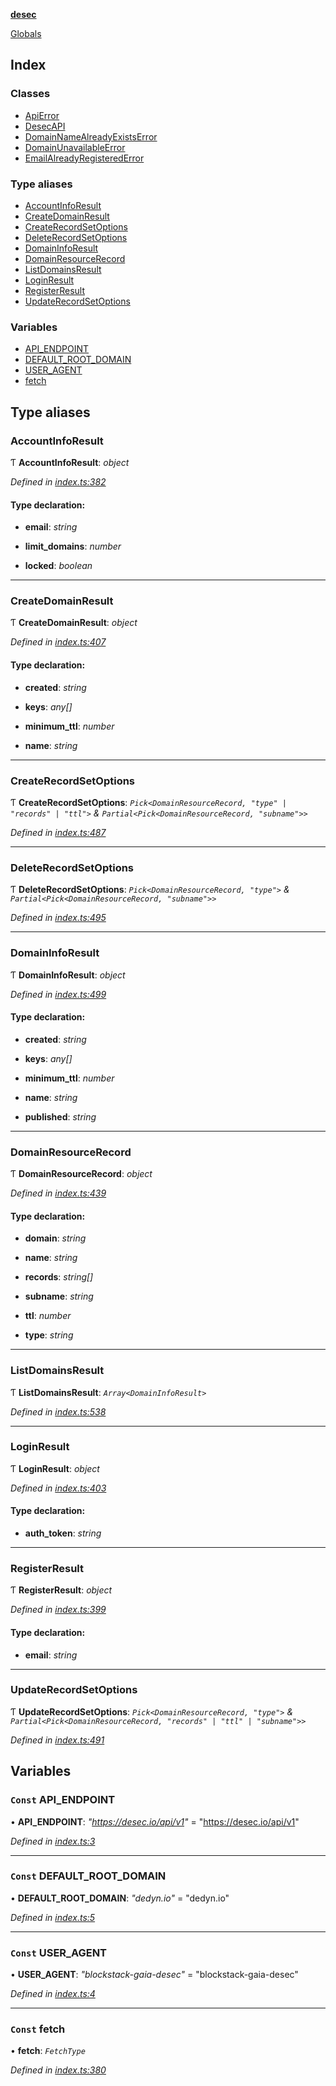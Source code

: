 **[desec](README.md)**

[Globals](README.md)

## Index

### Classes

* [ApiError](classes/apierror.md)
* [DesecAPI](classes/desecapi.md)
* [DomainNameAlreadyExistsError](classes/domainnamealreadyexistserror.md)
* [DomainUnavailableError](classes/domainunavailableerror.md)
* [EmailAlreadyRegisteredError](classes/emailalreadyregisterederror.md)

### Type aliases

* [AccountInfoResult](README.md#accountinforesult)
* [CreateDomainResult](README.md#createdomainresult)
* [CreateRecordSetOptions](README.md#createrecordsetoptions)
* [DeleteRecordSetOptions](README.md#deleterecordsetoptions)
* [DomainInfoResult](README.md#domaininforesult)
* [DomainResourceRecord](README.md#domainresourcerecord)
* [ListDomainsResult](README.md#listdomainsresult)
* [LoginResult](README.md#loginresult)
* [RegisterResult](README.md#registerresult)
* [UpdateRecordSetOptions](README.md#updaterecordsetoptions)

### Variables

* [API_ENDPOINT](README.md#const-api_endpoint)
* [DEFAULT_ROOT_DOMAIN](README.md#const-default_root_domain)
* [USER_AGENT](README.md#const-user_agent)
* [fetch](README.md#const-fetch)

## Type aliases

###  AccountInfoResult

Ƭ **AccountInfoResult**: *object*

*Defined in [index.ts:382](https://github.com/zone117x/desec-js/blob/master/src/index.ts#L382)*

#### Type declaration:

* **email**: *string*

* **limit_domains**: *number*

* **locked**: *boolean*

___

###  CreateDomainResult

Ƭ **CreateDomainResult**: *object*

*Defined in [index.ts:407](https://github.com/zone117x/desec-js/blob/master/src/index.ts#L407)*

#### Type declaration:

* **created**: *string*

* **keys**: *any[]*

* **minimum_ttl**: *number*

* **name**: *string*

___

###  CreateRecordSetOptions

Ƭ **CreateRecordSetOptions**: *`Pick<DomainResourceRecord, "type" | "records" | "ttl">` & `Partial<Pick<DomainResourceRecord, "subname">>`*

*Defined in [index.ts:487](https://github.com/zone117x/desec-js/blob/master/src/index.ts#L487)*

___

###  DeleteRecordSetOptions

Ƭ **DeleteRecordSetOptions**: *`Pick<DomainResourceRecord, "type">` & `Partial<Pick<DomainResourceRecord, "subname">>`*

*Defined in [index.ts:495](https://github.com/zone117x/desec-js/blob/master/src/index.ts#L495)*

___

###  DomainInfoResult

Ƭ **DomainInfoResult**: *object*

*Defined in [index.ts:499](https://github.com/zone117x/desec-js/blob/master/src/index.ts#L499)*

#### Type declaration:

* **created**: *string*

* **keys**: *any[]*

* **minimum_ttl**: *number*

* **name**: *string*

* **published**: *string*

___

###  DomainResourceRecord

Ƭ **DomainResourceRecord**: *object*

*Defined in [index.ts:439](https://github.com/zone117x/desec-js/blob/master/src/index.ts#L439)*

#### Type declaration:

* **domain**: *string*

* **name**: *string*

* **records**: *string[]*

* **subname**: *string*

* **ttl**: *number*

* **type**: *string*

___

###  ListDomainsResult

Ƭ **ListDomainsResult**: *`Array<DomainInfoResult>`*

*Defined in [index.ts:538](https://github.com/zone117x/desec-js/blob/master/src/index.ts#L538)*

___

###  LoginResult

Ƭ **LoginResult**: *object*

*Defined in [index.ts:403](https://github.com/zone117x/desec-js/blob/master/src/index.ts#L403)*

#### Type declaration:

* **auth_token**: *string*

___

###  RegisterResult

Ƭ **RegisterResult**: *object*

*Defined in [index.ts:399](https://github.com/zone117x/desec-js/blob/master/src/index.ts#L399)*

#### Type declaration:

* **email**: *string*

___

###  UpdateRecordSetOptions

Ƭ **UpdateRecordSetOptions**: *`Pick<DomainResourceRecord, "type">` & `Partial<Pick<DomainResourceRecord, "records" | "ttl" | "subname">>`*

*Defined in [index.ts:491](https://github.com/zone117x/desec-js/blob/master/src/index.ts#L491)*

## Variables

### `Const` API_ENDPOINT

• **API_ENDPOINT**: *"https://desec.io/api/v1"* = "https://desec.io/api/v1"

*Defined in [index.ts:3](https://github.com/zone117x/desec-js/blob/master/src/index.ts#L3)*

___

### `Const` DEFAULT_ROOT_DOMAIN

• **DEFAULT_ROOT_DOMAIN**: *"dedyn.io"* = "dedyn.io"

*Defined in [index.ts:5](https://github.com/zone117x/desec-js/blob/master/src/index.ts#L5)*

___

### `Const` USER_AGENT

• **USER_AGENT**: *"blockstack-gaia-desec"* = "blockstack-gaia-desec"

*Defined in [index.ts:4](https://github.com/zone117x/desec-js/blob/master/src/index.ts#L4)*

___

### `Const` fetch

• **fetch**: *`FetchType`*

*Defined in [index.ts:380](https://github.com/zone117x/desec-js/blob/master/src/index.ts#L380)*